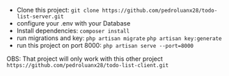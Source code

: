 - Clone this project: `git clone https://github.com/pedroluanx28/todo-list-server.git`
- configure your .env with your Database
- Install dependencies: `composer install`
- run migrations and key: `php artisan migrate` `php artisan key:generate`
- run this project on port 8000: `php artisan serve --port=8000`

OBS: That project will only work with this other project `https://github.com/pedroluanx28/todo-list-client.git`
